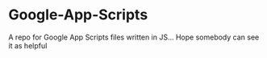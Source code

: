 # Google-App-Scripts
A repo for Google App Scripts files written in JS... Hope somebody can see it as helpful
